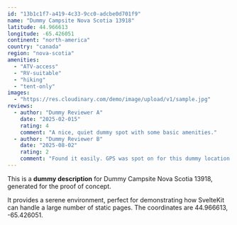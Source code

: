 ```yaml
---
id: "13b1c1f7-a419-4c33-9cc0-adcbe0d701f9"
name: "Dummy Campsite Nova Scotia 13918"
latitude: 44.966613
longitude: -65.426051
continent: "north-america"
country: "canada"
region: "nova-scotia"
amenities:
  - "ATV-access"
  - "RV-suitable"
  - "hiking"
  - "tent-only"
images:
  - "https://res.cloudinary.com/demo/image/upload/v1/sample.jpg"
reviews:
  - author: "Dummy Reviewer A"
    date: "2025-02-015"
    rating: 4
    comment: "A nice, quiet dummy spot with some basic amenities."
  - author: "Dummy Reviewer B"
    date: "2025-08-02"
    rating: 2
    comment: "Found it easily. GPS was spot on for this dummy location."
---
```


This is a **dummy description** for Dummy Campsite Nova Scotia 13918, generated for the proof of concept.

It provides a serene environment, perfect for demonstrating how SvelteKit can handle a large number of static pages. The coordinates are 44.966613, -65.426051.
